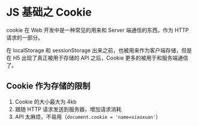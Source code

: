# JS 基础之 Cookie

cookie 在 Web 开发中是一种常见的用来和 Server 端通信的东西，作为 HTTP 请求的一部分。

在 localStorage 和 sessionStorage 出来之前，也被用来作为客户端存储，但是在 H5 出现了真正被用于存储的 API 之后，Cookie 更多的被用于和服务端通信了。

## Cookie 作为存储的限制

1. Cookie 的大小最大为 4kb
2. 跟随 HTTP 请求发送到服务器，增加请求消耗
3. API 太麻烦，不易用（`document.cookie = 'name=xiaoxuan'`）
